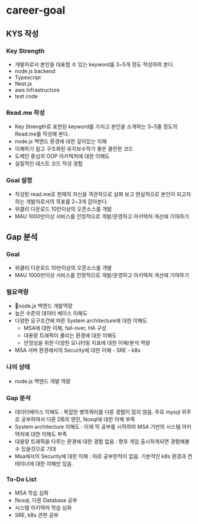 # career-goal

## KYS 작성
### Key Strength
- 개발자로서 본인을 대표할 수 있는 keyword를 3~5개 정도 작성하여 본다. 
- node.js backend
- Typescript
- Nest.js
- aws Infrastructure
- test code


### Read.me 작성
- Key Strength로 표현된 keyword를 가지고 본인을 소개하는 3~5줄 정도의 Read.me를 작성해 본다.
- node.js 백엔드 환경에 대한 깊이있는 이해
- 이해하기 쉽고 구조화된 유지보수하기 좋은 클린한 코드
- 도메인 중심의 OOP 아키텍처에 대한 이해도
- 실질적인 테스트 코드 작성 경험 

### Goal 설정
- 작성된 read.me로 현재의 자신을 객관적으로 살펴 보고 현실적으로 본인이 되고자하는 개발자로서의 목표를 2~3개 잡아본다.
- 위클리 다운로드 10만이상의 오픈소스를 개발
- MAU 1000만이상 서비스를 안정적으로 개발/운영하고 아키텍처 개선에 기여하기
  
## Gap 분석
### Goal
- 위클리 다운로드 10만이상의 오픈소스를 개발
- MAU 1000만이상 서비스를 안정적으로 개발/운영하고 아키텍처 개선에 기여하기
### 필요역량
- node.js 백엔드 개발역량
- 높은 수준의 데이터 베이스 이해도 
- 다양한 요구조건에 따른 System architecture에 대한 이해도
    - MSA에 대한 이해, fail-over, HA 구성
    - 대용량 트래픽이 몰리는 환경에 대한 이해도
    - 안정성을 위한 다양한 모니터링 지표에 대한 이해/분석 역량
- MSA 서버 환경에서의 Security에 대한 이해
      - SRE
      - k8s
### 나의 상태
- node.js 백엔드 개발 역량

### Gap 분석
- 데이터베이스 이해도 : 복잡한 병목쿼리를 다룬 경험이 많지 않음. 주로 mysql 위주로 공부하여서 다른 DB의 엔진, Nosql에 대한 이해 부족
- System architecture 이해도 : 이제 막 공부를 시작하여 MSA 기반의 시스템 아키텍처에 대한 이해도 부족
- 대용량 트래픽을 다루는 환경에 대한 경험 없음 : 향후 게임 출시하게되면 경험해볼수 있을것으로 기대
- Msa에서의 Security에 대한 이해 : 따로 공부한적이 없음. 기본적인 k8s 환경과 컨테이너에 대한 이해만 있음.
  
### To-Do List
- MSA 학습 심화
- Nosql, 다른 Database 공부
- 시스템 아키텍처 학습 심화
- SRE, k8s 관련 공부


